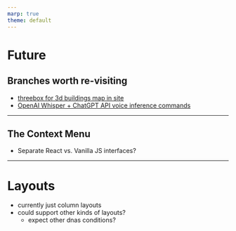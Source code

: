 ```yaml
---
marp: true
theme: default
---
```


# Future

## Branches worth re-visiting

- [threebox for 3d buildings map in site](https://github.com/theopensystemslab/buildx-reloaded/tree/xp-threebox-24)
- [OpenAI Whisper + ChatGPT API voice inference commands](https://github.com/theopensystemslab/buildx-reloaded/tree/xp-whisper-gpt-updates)

---

## The Context Menu

- Separate React vs. Vanilla JS interfaces?

---

# Layouts

- currently just column layouts
- could support other kinds of layouts?
  - expect other dnas conditions?
